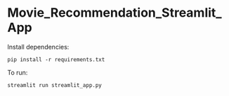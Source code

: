 # Movie_Recommendation_Streamlit_App
Install dependencies:

`pip install -r requirements.txt`

To run:

`streamlit run streamlit_app.py`
